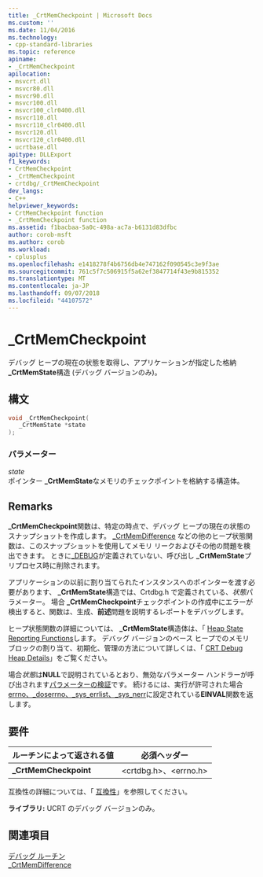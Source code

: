 ```yaml
---
title: _CrtMemCheckpoint | Microsoft Docs
ms.custom: ''
ms.date: 11/04/2016
ms.technology:
- cpp-standard-libraries
ms.topic: reference
apiname:
- _CrtMemCheckpoint
apilocation:
- msvcrt.dll
- msvcr80.dll
- msvcr90.dll
- msvcr100.dll
- msvcr100_clr0400.dll
- msvcr110.dll
- msvcr110_clr0400.dll
- msvcr120.dll
- msvcr120_clr0400.dll
- ucrtbase.dll
apitype: DLLExport
f1_keywords:
- CrtMemCheckpoint
- _CrtMemCheckpoint
- crtdbg/_CrtMemCheckpoint
dev_langs:
- C++
helpviewer_keywords:
- CrtMemCheckpoint function
- _CrtMemCheckpoint function
ms.assetid: f1bacbaa-5a0c-498a-ac7a-b6131d83dfbc
author: corob-msft
ms.author: corob
ms.workload:
- cplusplus
ms.openlocfilehash: e1418278f4b6756db4e747162f090545c3e9f3ae
ms.sourcegitcommit: 761c5f7c506915f5a62ef3847714f43e9b815352
ms.translationtype: MT
ms.contentlocale: ja-JP
ms.lasthandoff: 09/07/2018
ms.locfileid: "44107572"
---
```

# <a name="crtmemcheckpoint"></a>_CrtMemCheckpoint

デバッグ ヒープの現在の状態を取得し、アプリケーションが指定した格納 **_CrtMemState**構造 (デバッグ バージョンのみ)。

## <a name="syntax"></a>構文

```C
void _CrtMemCheckpoint(
   _CrtMemState *state
);
```

### <a name="parameters"></a>パラメーター

*state*<br/>
ポインター **_CrtMemState**なメモリのチェックポイントを格納する構造体。

## <a name="remarks"></a>Remarks

**_CrtMemCheckpoint**関数は、特定の時点で、デバッグ ヒープの現在の状態のスナップショットを作成します。 [_CrtMemDifference](crtmemdifference.md) などの他のヒープ状態関数は、このスナップショットを使用してメモリ リークおよびその他の問題を検出できます。 ときに[_DEBUG](../../c-runtime-library/debug.md)が定義されていない、呼び出し **_CrtMemState**プリプロセス時に削除されます。

アプリケーションの以前に割り当てられたインスタンスへのポインターを渡す必要があります、 **_CrtMemState**構造では、Crtdbg.h で定義されている、*状態*パラメーター。 場合 **_CrtMemCheckpoint**チェックポイントの作成中にエラーが検出すると、関数は、生成、**前述**問題を説明するレポートをデバッグします。

ヒープ状態関数の詳細については、 **_CrtMemState**構造体は、「 [Heap State Reporting Functions](/visualstudio/debugger/crt-debug-heap-details)します。 デバッグ バージョンのベース ヒープでのメモリ ブロックの割り当て、初期化、管理の方法について詳しくは、「 [CRT Debug Heap Details](/visualstudio/debugger/crt-debug-heap-details)」をご覧ください。

場合*状態*は**NULL**で説明されているとおり、無効なパラメーター ハンドラーが呼び出されます[パラメーターの検証](../../c-runtime-library/parameter-validation.md)です。 続けるには、実行が許可された場合[errno、_doserrno、_sys_errlist、_sys_nerr](../../c-runtime-library/errno-doserrno-sys-errlist-and-sys-nerr.md)に設定されている**EINVAL**関数を返します。

## <a name="requirements"></a>要件

|ルーチンによって返される値|必須ヘッダー|
|-------------|---------------------|
|**_CrtMemCheckpoint**|\<crtdbg.h>、\<errno.h>|

互換性の詳細については、「 [互換性](../../c-runtime-library/compatibility.md)」を参照してください。

**ライブラリ:** UCRT のデバッグ バージョンのみ。

## <a name="see-also"></a>関連項目

[デバッグ ルーチン](../../c-runtime-library/debug-routines.md)<br/>
[_CrtMemDifference](crtmemdifference.md)<br/>
